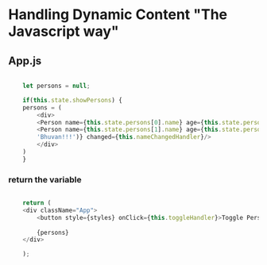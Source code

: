 # Handling Dynamic Content "The Javascript way"

## App.js

```javascript

    let persons = null;

    if(this.state.showPersons) {
    persons = (
        <div>
        <Person name={this.state.persons[0].name} age={this.state.persons[0].age} />
        <Person name={this.state.persons[1].name} age={this.state.persons[1].age} click={this.changeNameHandler.bind(this, 
        'Bhuvan!!!')} changed={this.nameChangedHandler}/>
        </div> 
    )
    }

```

### return the variable

```javascript

    return (
    <div className="App">
        <button style={styles} onClick={this.toggleHandler}>Toggle Persons</button>
    
        {persons}
    </div>

    );

```